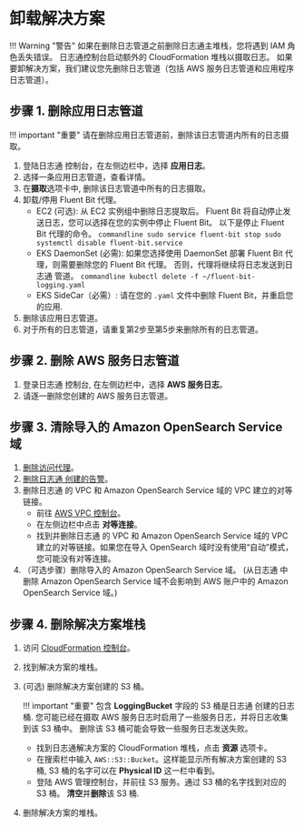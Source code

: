 # 卸载解决方案

!!! Warning "警告"
    如果在删除日志管道之前删除日志通主堆栈，您将遇到 IAM 角色丢失错误。 日志通控制台启动额外的 CloudFormation 堆栈以摄取日志。 如果要卸解决方案，我们建议您先删除日志管道（包括 AWS 服务日志管道和应用程序日志管道）。

## 步骤 1. 删除应用日志管道

!!! important "重要"
    请在删除应用日志管道前，删除该日志管道内所有的日志摄取。

1. 登陆日志通 控制台，在左侧边栏中，选择 **应用日志**。
2. 选择一条应用日志管道，查看详情。
3. 在**摄取**选项卡中, 删除该日志管道中所有的日志摄取。
4. 卸载/停用 Fluent Bit 代理。
    - EC2 (可选): 从 EC2 实例组中删除日志提取后。 Fluent Bit 将自动停止发送日志，您可以选择在您的实例中停止 Fluent Bit。 以下是停止 Fluent Bit 代理的命令。
          ```commandline
             sudo service fluent-bit stop
             sudo systemctl disable fluent-bit.service
          ```
    - EKS DaemonSet (必需): 如果您选择使用 DaemonSet 部署 Fluent Bit 代理，则需要删除您的 Fluent Bit 代理。 否则，代理将继续将日志发送到日志通 管道。
          ```commandline
             kubectl delete -f ~/fluent-bit-logging.yaml
          ```
    - EKS SideCar（必需）: 请在您的 `.yaml` 文件中删除 Fluent Bit，并重启您的应用.
5. 删除该应用日志管道。
6. 对于所有的日志管道，请重复第2步至第5步来删除所有的日志管道。


## 步骤 2. 删除 AWS 服务日志管道

1. 登录日志通 控制台, 在左侧边栏中，选择 **AWS 服务日志**。
2. 请逐一删除您创建的 AWS 服务日志管道。

## 步骤 3. 清除导入的 Amazon OpenSearch Service 域

1. [删除访问代理](domains/proxy.md#_4)。
2. [删除日志通 创建的告警](domains/alarms.md#_3)。
3. 删除日志通 的 VPC 和 Amazon OpenSearch Service 域的 VPC 建立的对等链接。
    - 前往 [AWS VPC 控制台](https://console.aws.amazon.com/vpc/)。
    - 在左侧边栏中点击 **对等连接**。
    - 找到并删除日志通 的 VPC 和 Amazon OpenSearch Service 域的 VPC 建立的对等链接。如果您在导入 OpenSearch 域时没有使用“自动”模式，您可能没有对等连接。
4. （可选步骤）删除导入的 Amazon OpenSearch Service 域。 (从日志通 中删除 Amazon OpenSearch Service 域不会影响到 AWS 账户中的 Amazon OpenSearch Service 域。)

## 步骤 4. 删除解决方案堆栈 

1. 访问 [CloudFormation 控制台](https://console.aws.amazon.com/cloudfromation/)。
2. 找到解决方案的堆栈。
3. (可选) 删除解决方案创建的 S3 桶。

    !!! important "重要"
         包含 **LoggingBucket** 字段的 S3 桶是日志通 创建的日志桶. 您可能已经在摄取 AWS 服务日志时启用了一些服务日志，并将日志收集到该 S3 桶中。 删除该 S3 桶可能会导致一些服务日志发送失败。

    - 找到日志通解决方案的 CloudFormation 堆栈，点击 **资源** 选项卡。
    - 在搜索栏中输入 `AWS::S3::Bucket`。这样能显示所有解决方案创建的 S3 桶, S3 桶的名字可以在 **Physical ID** 这一栏中看到。
    - 登陆 AWS 管理控制台，并前往 S3 服务。通过 S3 桶的名字找到对应的 S3 桶。 **清空**并**删除**该 S3 桶.

4. 删除解决方案的堆栈。
